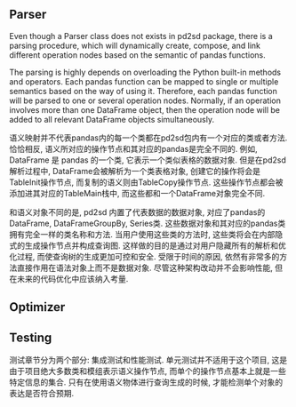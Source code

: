 ## Parser
Even though a Parser class does not exists in pd2sd package, there is a parsing procedure, which will dynamically create, compose, and link different operation nodes based on the semantic of pandas functions. 

The parsing is highly depends on overloading the Python built-in methods and operators. Each pandas function can be mapped to single or multiple semantics based on the way of using it. Therefore, each pandas function will be parsed to one or several operation nodes. Normally, if an operation involves more than one DataFrame object, then the operation node will be added to all relevant DataFrame objects simultaneously.

语义映射并不代表pandas内的每一个类都在pd2sd包内有一个对应的类或者方法. 恰恰相反, 语义所对应的操作节点和其对应的pandas是完全不同的. 例如, DataFrame 是 pandas 的一个类, 它表示一个类似表格的数据对象. 但是在pd2sd解析过程中, DataFrame会被解析为一个类表格对象, 创建它的操作将会是TableInit操作节点, 而复制的语义则由TableCopy操作节点. 这些操作节点都会被添加进其对应的TableMain栈中, 而这些都和一个DataFrame对象完全不同. 

和语义对象不同的是, pd2sd 内置了代表数据的数据对象, 对应了pandas的DataFrame, DataFrameGroupBy, Series类. 这些数据对象和其对应的pandas类拥有完全一样的类名称和方法. 当用户使用这些类的方法时, 这些类将会在内部隐式的生成操作节点并构成查询图. 这样做的目的是通过对用户隐藏所有的解析和优化过程, 而使查询树的生成更加可控和安全. 受限于时间的原因, 依然有非常多的方法直接作用在语法对象上而不是数据对象. 尽管这种架构改动并不会影响性能, 但在未来的代码优化中应该纳入考量. 

## Optimizer

## Testing
测试章节分为两个部分: 集成测试和性能测试. 单元测试并不适用于这个项目, 这是由于项目绝大多数类和模组表示语义操作节点, 而单个的操作节点基本上就是一些特定信息的集合. 只有在使用语义物体进行查询生成的时候, 才能检测单个对象的表达是否符合预期. 

